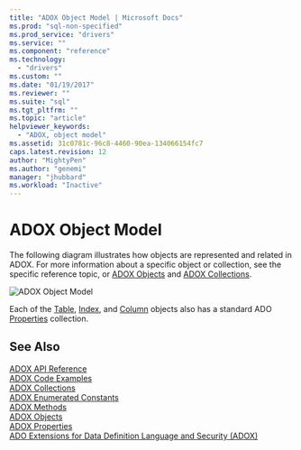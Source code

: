 ```yaml
---
title: "ADOX Object Model | Microsoft Docs"
ms.prod: "sql-non-specified"
ms.prod_service: "drivers"
ms.service: ""
ms.component: "reference"
ms.technology:
  - "drivers"
ms.custom: ""
ms.date: "01/19/2017"
ms.reviewer: ""
ms.suite: "sql"
ms.tgt_pltfrm: ""
ms.topic: "article"
helpviewer_keywords: 
  - "ADOX, object model"
ms.assetid: 31c0781c-96c8-4460-90ea-134066154fc7
caps.latest.revision: 12
author: "MightyPen"
ms.author: "genemi"
manager: "jhubbard"
ms.workload: "Inactive"
---
```

# ADOX Object Model
The following diagram illustrates how objects are represented and related in ADOX. For more information about a specific object or collection, see the specific reference topic, or [ADOX Objects](../../../ado/reference/adox-api/adox-objects.md) and [ADOX Collections](../../../ado/reference/adox-api/adox-collections.md).  
  
 ![ADOX Object Model](../../../ado/reference/adox-api/media/adox_object_model.gif "ADOX_object_model")  
  
 Each of the [Table](../../../ado/reference/adox-api/table-object-adox.md), [Index](../../../ado/reference/adox-api/index-object-adox.md), and [Column](../../../ado/reference/adox-api/column-object-adox.md) objects also has a standard ADO [Properties](../../../ado/reference/ado-api/properties-collection-ado.md) collection.  
  
## See Also  
 [ADOX API Reference](../../../ado/reference/adox-api/adox-api-reference.md)   
 [ADOX Code Examples](../../../ado/reference/adox-api/adox-code-examples.md)   
 [ADOX Collections](../../../ado/reference/adox-api/adox-collections.md)   
 [ADOX Enumerated Constants](../../../ado/reference/adox-api/adox-enumerated-constants.md)   
 [ADOX Methods](../../../ado/reference/adox-api/adox-methods.md)   
 [ADOX Objects](../../../ado/reference/adox-api/adox-objects.md)   
 [ADOX Properties](../../../ado/reference/adox-api/adox-properties.md)   
 [ADO Extensions for Data Definition Language and Security (ADOX)](../../../ado/guide/extensions/ado-extensions-for-data-definition-language-and-security-adox.md)
